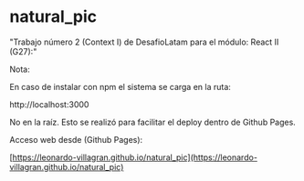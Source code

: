 # natural_pic

"Trabajo número 2 (Context I) de DesafioLatam para el módulo: React II (G27):"

Nota: 

En caso de instalar con npm el sistema se carga en la ruta: 

http://localhost:3000

No en la raíz. Esto se realizó para facilitar el deploy dentro de Github Pages.

Acceso web desde (Github Pages):

[https://leonardo-villagran.github.io/natural_pic](https://leonardo-villagran.github.io/natural_pic)